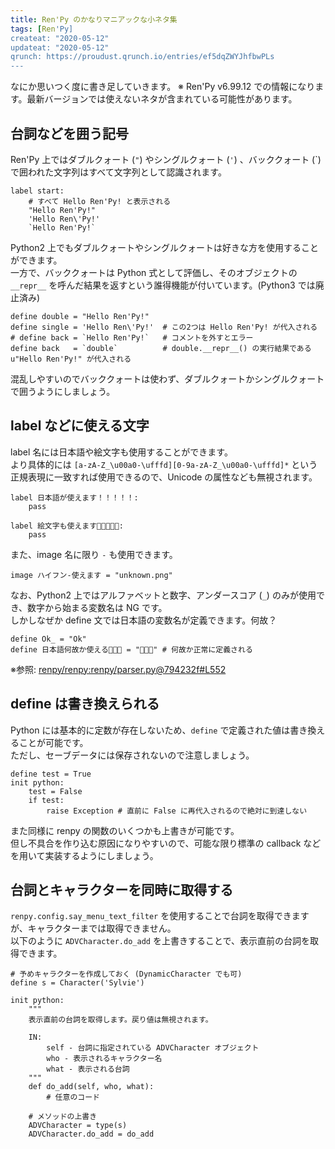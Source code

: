 ```yaml
---
title: Ren'Py のかなりマニアックな小ネタ集
tags: [Ren'Py]
createat: "2020-05-12"
updateat: "2020-05-12"
qrunch: https://proudust.qrunch.io/entries/ef5dqZWYJhfbwPLs
---
```


なにか思いつく度に書き足していきます。
※ Ren'Py v6.99.12 での情報になります。最新バージョンでは使えないネタが含まれている可能性があります。

## 台詞などを囲う記号

Ren'Py 上ではダブルクォート (`"`) やシングルクォート (`'`) 、バッククォート (`) で囲われた文字列はすべて文字列として認識されます。

``` renpy
label start:
    # すべて Hello Ren'Py! と表示される
    "Hello Ren'Py!"
    'Hello Ren\'Py!'
    `Hello Ren'Py!`
```

Python2 上でもダブルクォートやシングルクォートは好きな方を使用することができます。  
一方で、バッククォートは Python 式として評価し、そのオブジェクトの `__repr__` を呼んだ結果を返すという誰得機能が付いています。(Python3 では廃止済み)  

``` renpy
define double = "Hello Ren'Py!"
define single = 'Hello Ren\'Py!'  # この2つは Hello Ren'Py! が代入される
# define back = `Hello Ren'Py!`   # コメントを外すとエラー
define back   = `double`          # double.__repr__() の実行結果である u"Hello Ren'Py!" が代入される
```

混乱しやすいのでバッククォートは使わず、ダブルクォートかシングルクォートで囲うようにしましょう。

## label などに使える文字

label 名には日本語や絵文字も使用することができます。  
より具体的には `[a-zA-Z_\u00a0-\ufffd][0-9a-zA-Z_\u00a0-\ufffd]*` という正規表現に一致すれば使用できるので、Unicode の属性なども無視されます。  

``` renpy
label 日本語が使えます！！！！！:
    pass

label 絵文字も使えます🎉🎉🎉🎉🎉:
    pass
```

また、image 名に限り `-` も使用できます。

``` renpy
image ハイフン-使えます = "unknown.png"
```

なお、Python2 上ではアルファベットと数字、アンダースコア (`_`) のみが使用でき、数字から始まる変数名は NG です。  
しかしなぜか define 文では日本語の変数名が定義できます。何故？

``` renpy
define Ok_ = "Ok"
define 日本語何故か使える🤔🤔🤔 = "🤔🤔🤔" # 何故か正常に定義される
```

※参照: [renpy/renpy:renpy/parser.py@794232f#L552](https://github.com/renpy/renpy/blob/794232f8ba3c71d8c46c4a17e4de5a8c9dbb0c0f/renpy/parser.py#L552)

## define は書き換えられる

Python には基本的に定数が存在しないため、`define` で定義された値は書き換えることが可能です。  
ただし、セーブデータには保存されないので注意しましょう。  

``` renpy
define test = True
init python:
    test = False
    if test:
        raise Exception # 直前に False に再代入されるので絶対に到達しない
```

また同様に renpy の関数のいくつかも上書きが可能です。  
但し不具合を作り込む原因になりやすいので、可能な限り標準の callback などを用いて実装するようにしましょう。  

## 台詞とキャラクターを同時に取得する

`renpy.config.say_menu_text_filter` を使用することで台詞を取得できますが、キャラクターまでは取得できません。  
以下のように `ADVCharacter.do_add` を上書きすることで、表示直前の台詞を取得できます。  

``` renpy
# 予めキャラクターを作成しておく (DynamicCharacter でも可)
define s = Character('Sylvie')

init python:
    """
    表示直前の台詞を取得します。戻り値は無視されます。

    IN:
        self - 台詞に指定されている ADVCharacter オブジェクト
        who - 表示されるキャラクター名
        what - 表示される台詞
    """
    def do_add(self, who, what):
        # 任意のコード

    # メソッドの上書き
    ADVCharacter = type(s)
    ADVCharacter.do_add = do_add
```
